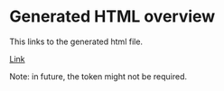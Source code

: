 # Generated HTML overview

This links to the generated html file.

[Link](https://htmlpreview.github.io/?https://raw.githubusercontent.com/admin-shell-io/submodel-templates/main/_help_and_materials/overview_Submodel_templates.html?token=APUNMR5JHY57DD45235OT3DA45X7I)

Note: in future, the token might not be required.
